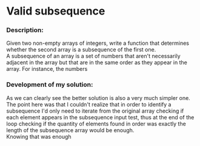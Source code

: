 # Valid subsequence

### Description:  
Given two non-empty arrays of integers, write a function that determines whether the second array is a subsequence of the first one.  
A subsequence of an array is a set of numbers that aren't necessarily adjacent in the array but that are in the same order as they appear in the array. For instance, the numbers 

### Development of my solution:  
As we can clearly see the better solution is also a very much simpler one.  
The point here was that I couldn't realize that in order to identify a subsequence I'd only need to iterate from the original array checking if each element appears in the subsequence input test, thus at the end of the loop checking if the quantity of elements found in order was exactly the length of the subsequence array would be enough.  
Knowing that was enough